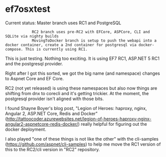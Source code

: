# ef7osxtest

Current status: Master branch uses RC1 and PostgreSQL   

                RC2 branch uses pre-RC2 with EFCore, ASPCore, CLI and SQLite via nighty builds
                MovingToDocker branch is setup to push the webapi into a docker container, create a 2nd container for postgresql via docker-compose. This is currently using RC1.
                
This is just testing. Nothing too exciting. It is using EF7 RC1, ASP.NET 5 RC1 and the postgresql provider.

Right after I got this sorted, we got the big name (and namespace) changes to Aspnet Core and EF Core. 

RC2 (not yet released) is using these namespaces but also now things are shifting from dnx to corecli and it's getting trickier. At the moment, the postgresql provider isn't aligned with those bits. 

I found Shayne Boyer's blog post, "Legion of Heroes: haproxy, nginx, Angular 2, ASP.NET Core, Redis and Docker" (http://tattoocoder.azurewebsites.net/legion-of-heroes-haproxy-nginx-angular2-aspnetcore-redis-docker/) really helpful for figuring out the docker deployment.

I also played "one of these things is not like the other" with the cli-samples (https://github.com/aspnet/cli-samples) to help me move the RC1 version of this to the RC2/cli version in "RC2" repository.
